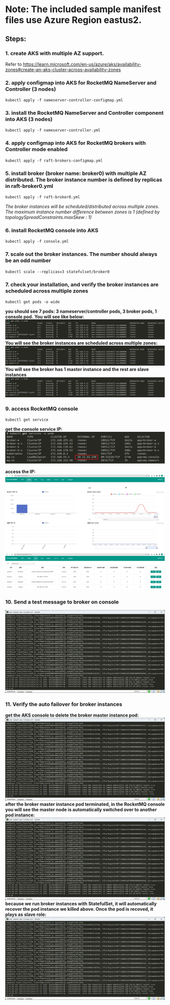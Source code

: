 # Note: The included sample manifest files use Azure Region eastus2.

## Steps:
### 1. create AKS with multiple AZ support. 
Refer to https://learn.microsoft.com/en-us/azure/aks/availability-zones#create-an-aks-cluster-across-availability-zones

### 2. apply configmap into AKS for RocketMQ NameServer and Controller (3 nodes)
```
kubectl apply -f nameserver-controller-configmap.yml
```


### 3. install the RocketMQ NameServer and Controller component into AKS (3 nodes)
```
kubectl apply -f nameserver-controller.yml
```

### 4. apply configmap into AKS for RocketMQ brokers with Controller mode enabled
```
kubectl apply -f raft-brokers-configmap.yml
```

### 5. install broker (broker name: broker0) with multiple AZ distributed. The broker instance number is defined by replicas in raft-broker0.yml
```
kubectl apply -f raft-broker0.yml
```
_The broker instances will be scheduled/distributed across multiple zones. The maximum instance number difference between zones is 1 (defined by topologySpreadConstraints.maxSkew : 1)_

### 6. install RocketMQ console into AKS
```
kubectl apply -f console.yml
```

### 7. scale out the broker instances. The number should always be an odd number
```
kubectl scale --replicas=3 statefulset/broker0
```

### 7. check your installation, and verify the broker instances are scheduled across multiple zones
```
kubectl get pods -o wide
```
**you should see 7 pods: 3 nameserver/controller pods, 3 broker pods, 1 console pod.**
**You will see like below:**
![](https://github.com/kylercai/OSS-AKS/blob/master/rocketmq/get-pods.jpg)
**You will see the broker instances are scheduled across multiple zones:**
![](https://github.com/kylercai/OSS-AKS/blob/master/rocketmq/get-pods.jpg)
**You will see the broker has 1 master instance and the rest are slave instances**
![](https://github.com/kylercai/OSS-AKS/blob/master/rocketmq/get-pods.jpg)


### 9. access RocketMQ console
```
kubectl get service
```
**get the console service IP:** 
![](https://github.com/kylercai/OSS-AKS/blob/master/rocketmq/get-services.jpg) <br>

**access the IP:**
![](https://github.com/kylercai/OSS-AKS/blob/master/rocketmq/console-1.jpg)
![](https://github.com/kylercai/OSS-AKS/blob/master/rocketmq/console-2.jpg)

### 10. Send a test message to broker on console
![](https://github.com/kylercai/OSS-AKS/blob/master/rocketmq/msg-producer.jpg)

### 11. Verify the auto failover for broker instances
**get the AKS console to delete the broker master instance pod:** 
![](https://github.com/kylercai/OSS-AKS/blob/master/rocketmq/msg-producer.jpg)
**after the broker master instance pod terminated, in the RocketMQ console you will see the master node is automatically switched over to another pod instance:** 
![](https://github.com/kylercai/OSS-AKS/blob/master/rocketmq/msg-producer.jpg)
**because we run broker instances with StatefulSet, it will automatically recover the pod instance we killed above. Once the pod is recoved, it plays as slave role:** 
![](https://github.com/kylercai/OSS-AKS/blob/master/rocketmq/msg-producer.jpg)